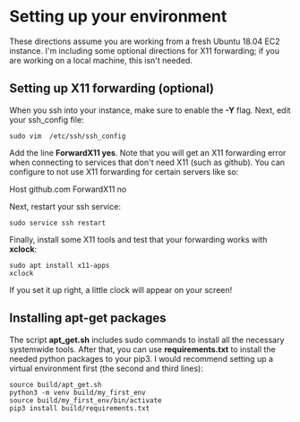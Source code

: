 # Setting up your environment

These directions assume you are working from a fresh Ubuntu 18.04 EC2 instance.
I'm including some optional directions for X11 forwarding; if you are working on a local machine, this isn't needed.

## Setting up X11 forwarding (optional)
When you ssh into your instance, make sure to enable the **-Y** flag.
Next, edit your ssh_config file:

    sudo vim  /etc/ssh/ssh_config

Add the line **ForwardX11 yes**.
Note that you will get an X11 forwarding error when connecting to services that don't need X11 (such as github). 
You can configure to not use X11 forwarding for certain servers like so:

   Host github.com
       ForwardX11 no 

Next, restart your ssh service:

    sudo service ssh restart

Finally, install some X11 tools and test that your forwarding works with **xclock**:

    sudo apt install x11-apps
    xclock

If you set it up right, a little clock will appear on your screen!

## Installing apt-get packages
The script **apt_get.sh** includes sudo commands to install all the necessary systemwide tools.
After that, you can use **requirements.txt** to install the needed python packages to your pip3.
I would recommend setting up a virtual environment first (the second and third lines):

    source build/apt_get.sh
    python3 -m venv build/my_first_env
    source build/my_first_env/bin/activate
    pip3 install build/requirements.txt

